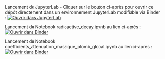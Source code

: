 Lancement de JupyterLab - Cliquer sur le bouton ci-après pour ouvrir ce dépôt directement dans un environnement JupyterLab modifiable via Binder :
[![Ouvrir dans JupyterLab](https://mybinder.org/badge_logo.svg)](https://mybinder.org/v2/gh/deniscaroff/dts_imrt/HEAD?urlpath=lab)


Lancement du Notebook radioactive_decay.ipynb au lien ci-après :
[![Ouvrir dans Binder](https://mybinder.org/badge_logo.svg)](https://mybinder.org/v2/gh/deniscaroff/dts_imrt/HEAD?filepath=radioactive_decay.ipynb)

Lancement du Notebook coefficients_attenuation_massique_plomb_global.ipynb au lien ci-après :
[![Ouvrir dans Binder](https://mybinder.org/badge_logo.svg)](https://mybinder.org/v2/gh/deniscaroff/dts_imrt/HEAD?filepath=coefficients_attenuation_massique_plomb_global.ipynb)

